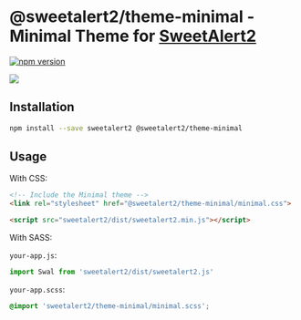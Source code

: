 # @sweetalert2/theme-minimal - Minimal Theme for [SweetAlert2](https://github.com/sweetalert2/sweetalert2)

[![npm version](https://img.shields.io/npm/v/@sweetalert2/theme-minimal.svg)](https://www.npmjs.com/package/@sweetalert2/theme-minimal)

![](https://sweetalert2.github.io/images/themes-minimal.png)

Installation
------------

```sh
npm install --save sweetalert2 @sweetalert2/theme-minimal
```

Usage
-----

With CSS:

```html
<!-- Include the Minimal theme -->
<link rel="stylesheet" href="@sweetalert2/theme-minimal/minimal.css">

<script src="sweetalert2/dist/sweetalert2.min.js"></script>
```

With SASS:

`your-app.js`:
```js
import Swal from 'sweetalert2/dist/sweetalert2.js'
```

`your-app.scss`:
```scss
@import 'sweetalert2/theme-minimal/minimal.scss';
```
